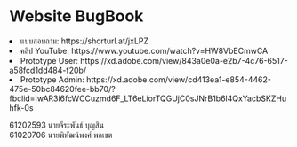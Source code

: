 #  Website BugBook 
<li>แบบสอบถาม:  https://shorturl.at/jxLPZ </li>
<li>คลิป YouTube: https://www.youtube.com/watch?v=HW8VbECmwCA </li>
<li>Prototype User: https://xd.adobe.com/view/843a0e0a-e2b7-4c76-6517-a58fcd1dd484-f20b/ </li>
<li>Prototype Admin: https://xd.adobe.com/view/cd413ea1-e854-4462-475e-50bc84620fee-bb70/?fbclid=IwAR3i6fcWCCuzmd6F_LT6eLiorTQGUjC0sJNrB1b6l4QxYacbSKZHuhfk-0s</li>

61202593 นายจีระพันธ์ บุญสิน <br/>
61020706 นายพิพัฒน์พงศ์ พลเขต
